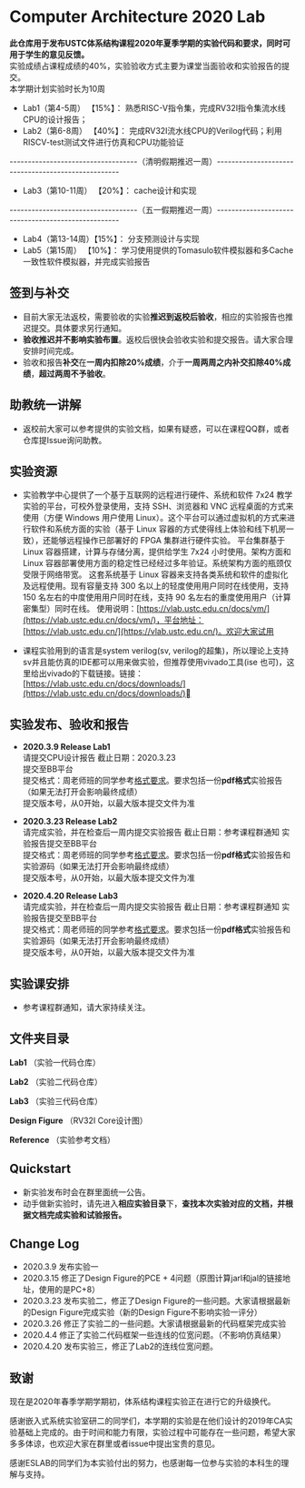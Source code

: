 Computer Architecture 2020 Lab
=====================

**此仓库用于发布USTC体系结构课程2020年夏季学期的实验代码和要求，同时可用于学生的意见反馈。**  
实验成绩占课程成绩的40%，实验验收方式主要为课堂当面验收和实验报告的提交。  
本学期计划实验时长为10周  

* Lab1（第4-5周）  【15%】： 熟悉RISC-V指令集，完成RV32I指令集流水线CPU的设计报告；
* Lab2（第6-8周）  【40%】： 完成RV32I流水线CPU的Verilog代码；利用RISCV-test测试文件进行仿真和CPU功能验证

-----------------------------------（清明假期推迟一周）---------------------------------------------------

* Lab3（第10-11周） 【20%】： cache设计和实现

-----------------------------------（五一假期推迟一周）---------------------------------------------------

* Lab4（第13-14周）【15%】： 分支预测设计与实现
* Lab5（第15周）   【10%】： 学习使用提供的Tomasulo软件模拟器和多Cache一致性软件模拟器，并完成实验报告


## 签到与补交

* 目前大家无法返校，需要验收的实验**推迟到返校后验收**，相应的实验报告也推迟提交。具体要求另行通知。
* **验收推迟并不影响实验布置**。返校后很快会验收实验和提交报告。请大家合理安排时间完成。
* 验收和报告**补交**在**一周内扣除20%成绩**，介于**一周两周之内补交扣除40%成绩**，**超过两周不予验收**。

## 助教统一讲解

* 返校前大家可以参考提供的实验文档，如果有疑惑，可以在课程QQ群，或者仓库提Issue询问助教。


## 实验资源


* 实验教学中心提供了一个基于互联网的远程进行硬件、系统和软件 7x24 教学实验的平台，可校外登录使用，支持 SSH、浏览器和 VNC 远程桌面的方式来使用（方便 Windows 用户使用 Linux）。这个平台可以通过虚拟机的方式来进行软件和系统方面的实验（基于 Linux 容器的方式使得线上体验和线下机房一致），还能够远程操作已部署好的 FPGA 集群进行硬件实验。
平台集群基于 Linux 容器搭建，计算与存储分离，提供给学生 7x24 小时使用。架构方面和 Linux 容器部署使用方面的稳定性已经经过多年验证。系统架构方面的瓶颈仅受限于网络带宽。
这套系统基于 Linux 容器来支持各类系统和软件的虚拟化及远程使用。现有容量支持 300 名以上的轻度使用用户同时在线使用，支持 150 名左右的中度使用用户同时在线，支持 90 名左右的重度使用用户（计算密集型）同时在线。
使用说明：[https://vlab.ustc.edu.cn/docs/vm/](https://vlab.ustc.edu.cn/docs/vm/)，平台地址：[https://vlab.ustc.edu.cn/](https://vlab.ustc.edu.cn/)。欢迎大家试用

* 课程实验用到的语言是system verilog(sv, verilog的超集)，所以理论上支持sv并且能仿真的IDE都可以用来做实验，但推荐使用vivado工具(ise 也可)，这里给出vivado的下载链接。链接：[https://vlab.ustc.edu.cn/docs/downloads/](https://vlab.ustc.edu.cn/docs/downloads/)


## 实验发布、验收和报告

* **2020.3.9 Release Lab1**  
  请提交CPU设计报告 截止日期：2020.3.23  
  提交至BB平台  
  提交格式：周老师班的同学参考[格式要求](http://home.ustc.edu.cn/~hyf15/experiments)。要求包括一份**pdf格式**实验报告（如果无法打开会影响最终成绩）  
  提交版本号，从0开始，以最大版本提交文件为准  

* **2020.3.23 Release Lab2**  
  请完成实验，并在检查后一周内提交实验报告 截止日期：参考课程群通知
  实验报告提交至BB平台  
  提交格式：周老师班的同学参考[格式要求](http://home.ustc.edu.cn/~hyf15/experiments)。要求包括一份**pdf格式**实验报告和实验源码（如果无法打开会影响最终成绩）  
  提交版本号，从0开始，以最大版本提交文件为准  

* **2020.4.20 Release Lab3**  
  请完成实验，并在检查后一周内提交实验报告 截止日期：参考课程群通知
  实验报告提交至BB平台  
  提交格式：周老师班的同学参考[格式要求](http://home.ustc.edu.cn/~hyf15/experiments)。要求包括一份**pdf格式**实验报告和实验源码（如果无法打开会影响最终成绩）  
  提交版本号，从0开始，以最大版本提交文件为准  

## 实验课安排

* 参考课程群通知，请大家持续关注。

## 文件夹目录

**Lab1** （实验一代码仓库）

**Lab2** （实验二代码仓库）

**Lab3** （实验三代码仓库）

**Design Figure** （RV32I Core设计图）

**Reference** （实验参考文档）




## Quickstart

* 新实验发布时会在群里面统一公告。  
* 动手做新实验时，请先进入**相应实验目录**下，**查找本次实验对应的文档，并根据文档完成实验和试验报告。**  

## Change Log

* 2020.3.9 发布实验一
* 2020.3.15 修正了Design Figure的PCE + 4问题（原图计算jarl和jal的链接地址，使用的是PC+8）
* 2020.3.23 发布实验二，修正了Design Figure的一些问题。大家请根据最新的Design Figure完成实验（新的Design Figure不影响实验一评分）
* 2020.3.26 修正了实验二的一些问题。大家请根据最新的代码框架完成实验
* 2020.4.4  修正了实验二代码框架一些连线的位宽问题。（不影响仿真结果）
* 2020.4.20 发布实验三，修正了Lab2的连线位宽问题。


## 致谢

现在是2020年春季学期学期初，体系结构课程实验正在进行它的升级换代。

感谢嵌入式系统实验室研二的同学们，本学期的实验是在他们设计的2019年CA实验基础上完成的。由于时间和能力有限，实验过程中可能存在一些问题，希望大家多多体谅，也欢迎大家在群里或者issue中提出宝贵的意见。

感谢ESLAB的同学们为本实验付出的努力，也感谢每一位参与实验的本科生的理解与支持。
